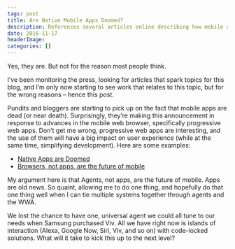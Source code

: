```yaml
---
tags: post
title: Are Native Mobile Apps Doomed?
description: References several articles online describing how mobile apps are dead.
date: 2016-11-17
headerImage: 
categories: []
---
```


Yes, they are. But not for the reason most people think.

I’ve been monitoring the press, looking for articles that spark topics for this blog, and I’m only now starting to see work that relates to this topic, but for the wrong reasons – hence this post.

Pundits and bloggers are starting to pick up on the fact that mobile apps are dead (or near death). Surprisingly, they’re making this announcement in response to advances in the mobile web browser, specifically progressive web apps. Don’t get me wrong, progressive web apps are interesting, and the use of them will have a big impact on user experience (while at the same time, simplifying development). Here are some examples:

* [Native Apps are Doomed](https://medium.com/javascript-scene/native-apps-are-doomed-ac397148a2c0#.vs1i8eahv)
* [Browsers, not apps, are the future of mobile](https://www.intercom.com/blog/browsers-not-apps-are-the-future-of-mobile/)

My argument here is that Agents, not apps, are the future of mobile. Apps are old news. So quaint, allowing me to do one thing, and hopefully do that one thing well when I can tie multiple systems together through agents and the WWA.

We lost the chance to have one, universal agent we could all tune to our needs when Samsung purchased Viv. All we have right now is islands of interaction (Alexa, Google Now, Siri, Viv, and so on) with code-locked solutions. What will it take to kick this up to the next level?
